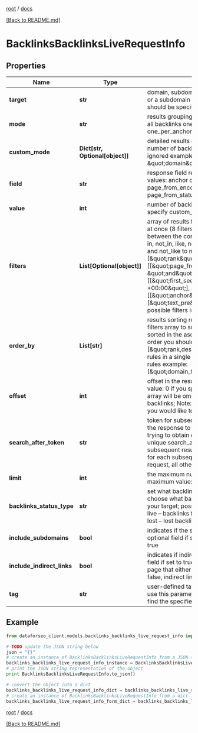 [root](./../ "root") / [docs](./ "docs")

[[Back to README.md]](./../README.md "[Back to README.md]")

# BacklinksBacklinksLiveRequestInfo

## Properties

Name | Type | Description | Notes
------------ | ------------- | ------------- | -------------
**target** | **str** | domain, subdomain or webpage to get backlinks for required field a domain or a subdomain should be specified without https:// and www. a page should be specified with absolute URL (including http:// or https://) | [optional]
**mode** | **str** | results grouping type optional field possible grouping types: as_is – returns all backlinks one_per_domain – returns one backlink per domain one_per_anchor – returns one backlink per anchor default value: as_is | [optional]
**custom_mode** | **Dict[str, Optional[object]]** | detailed results grouping type optional field use this object to get a specific number of backlinks per field if you use custom_mode, then mode will be ignored example: \&quot;custom_mode\&quot;: {\&quot;field\&quot;: \&quot;domain\&quot;, \&quot;value\&quot;: 100} | [optional]
**field** | **str** | response field required field if you choose to specify custom_mode possible values: anchor domain_from domain_from_country tld_from page_from_encoding page_from_language item_type page_from_status_code semantic_location | [optional]
**value** | **int** | number of backlinks to return per field required field if you choose to specify custom_mode can be set from 1 to 1000 | [optional]
**filters** | **List[Optional[object]]** | array of results filtering parameters optional field you can add several filters at once (8 filters maximum) you should set a logical operator and, or between the conditions the following operators are supported: regex, &#x3D;, &lt;&gt;, in, not_in, like, not_like, ilike, not_ilike you can use the % operator with like and not_like to match any string of zero or more characters example: [\&quot;rank\&quot;,\&quot;&gt;\&quot;,\&quot;80\&quot;] [[\&quot;page_from_rank\&quot;,\&quot;&gt;\&quot;,\&quot;55\&quot;], \&quot;and\&quot;, [\&quot;dofollow\&quot;,\&quot;&#x3D;\&quot;,true]] [[\&quot;first_seen\&quot;,\&quot;&gt;\&quot;,\&quot;2017-10-23 11:31:45 +00:00\&quot;], \&quot;and\&quot;, [[\&quot;anchor\&quot;,\&quot;like\&quot;,\&quot;%seo%\&quot;],\&quot;or\&quot;,[\&quot;text_pre\&quot;,\&quot;like\&quot;,\&quot;%seo%\&quot;]]] The full list of possible filters is available here. | [optional]
**order_by** | **List[str]** | results sorting rules optional field you can use the same values as in the filters array to sort the results possible sorting types: asc – results will be sorted in the ascending order desc – results will be sorted in the descending order you should use a comma to set up a sorting type example: [\&quot;rank,desc\&quot;] note that you can set no more than three sorting rules in a single request you should use a comma to separate several sorting rules example: [\&quot;domain_from_rank,desc\&quot;,\&quot;page_from_rank,asc\&quot;] | [optional]
**offset** | **int** | offset in the results array of the returned backlinks optional field default value: 0 if you specify the 10 value, the first ten backlinks in the results array will be omitted and the data will be provided for the successive backlinks; Note: the maximum value is 20,000, use the search_after_token if you would like to offset more results | [optional]
**search_after_token** | **str** | token for subsequent requests optional field provided in the identical filed of the response to each request; use this parameter to avoid timeouts while trying to obtain over 100,000 results in a single request; by specifying the unique search_after_token value from the response array, you will get the subsequent results of the initial task; search_after_token values are unique for each subsequent task Note: if the search_after_token is specified in the request, all other parameters should be identical to the previous request | [optional]
**limit** | **int** | the maximum number of returned backlinks optional field default value: 100 maximum value: 1000 | [optional]
**backlinks_status_type** | **str** | set what backlinks to return and count optional field you can use this field to choose what backlinks will be returned and used for aggregated metrics for your target; possible values: all – all backlinks will be returned and counted; live – backlinks found during the last check will be returned and counted; lost – lost backlinks will be returned and counted; default value: live | [optional]
**include_subdomains** | **bool** | indicates if the subdomains of the target will be included in the search optional field if set to false, the subdomains will be ignored default value: true | [optional]
**include_indirect_links** | **bool** | indicates if indirect links to the target will be included in the results optional field if set to true, the results will include data on indirect links pointing to a page that either redirects to the target, or points to a canonical page if set to false, indirect links will be ignored default value: true | [optional]
**tag** | **str** | user-defined task identifier optional field the character limit is 255 you can use this parameter to identify the task and match it with the result you will find the specified tag value in the data object of the response | [optional]

## Example

```python
from dataforseo_client.models.backlinks_backlinks_live_request_info import BacklinksBacklinksLiveRequestInfo

# TODO update the JSON string below
json = "{}"
# create an instance of BacklinksBacklinksLiveRequestInfo from a JSON string
backlinks_backlinks_live_request_info_instance = BacklinksBacklinksLiveRequestInfo.from_json(json)
# print the JSON string representation of the object
print BacklinksBacklinksLiveRequestInfo.to_json()

# convert the object into a dict
backlinks_backlinks_live_request_info_dict = backlinks_backlinks_live_request_info_instance.to_dict()
# create an instance of BacklinksBacklinksLiveRequestInfo from a dict
backlinks_backlinks_live_request_info_form_dict = backlinks_backlinks_live_request_info.from_dict(backlinks_backlinks_live_request_info_dict)
```

  

[root](./../ "root") / [docs](./ "docs")

[[Back to README.md]](./../README.md "[Back to README.md]")